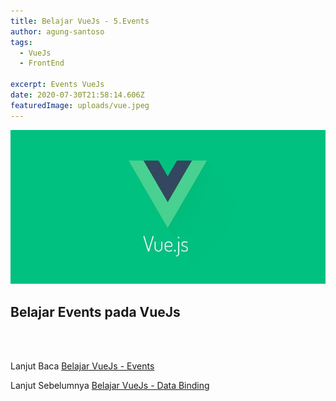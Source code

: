 ```yaml
---
title: Belajar VueJs - 5.Events
author: agung-santoso
tags:
  - VueJs
  - FrontEnd
  
excerpt: Events VueJs
date: 2020-07-30T21:58:14.606Z
featuredImage: uploads/vue.jpeg
---
```



![VueJs](./images/vue.jpeg)


## Belajar Events pada VueJs



<br>
<br>


Lanjut Baca [Belajar VueJs - Events](/belajar-vue-js-5-events)

Lanjut Sebelumnya [Belajar VueJs - Data Binding](/belajar-vue-js-4-data-binding)
